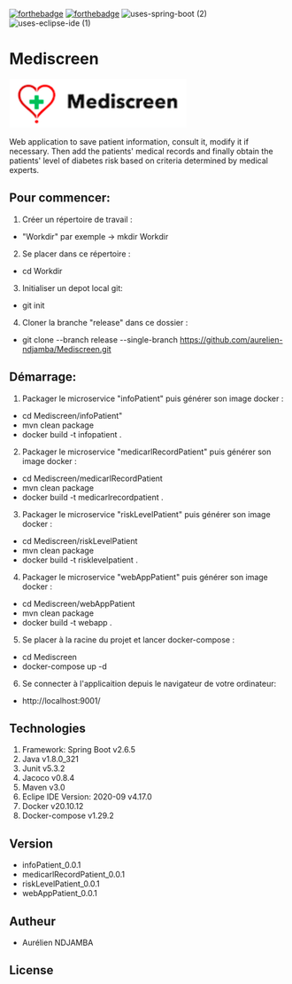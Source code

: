 [![forthebadge](https://forthebadge.com/images/badges/open-source.svg)](https://forthebadge.com)
[![forthebadge](https://forthebadge.com/images/badges/made-with-java.svg)](https://forthebadge.com) 
![uses-spring-boot (2)](https://user-images.githubusercontent.com/66125882/150993441-590505b7-fd53-44df-9ac5-695d0fb59754.svg)
![uses-eclipse-ide (1)](https://user-images.githubusercontent.com/66125882/150993531-3f8d450c-0399-4c9f-920c-4296d0473f2d.svg)

# Mediscreen
<img src="webAppPatient/src/main/resources/static/image/pmb.PNG" alt="Mediscreen"/>

Web application to save patient information, consult it, modify it if necessary. Then add the patients' medical records and finally obtain the patients' level of diabetes risk based on criteria determined by medical experts.

## Pour commencer:
1. Créer un répertoire de travail :
  - "Workdir" par exemple -> mkdir Workdir
2. Se placer dans ce répertoire :
  - cd Workdir
3. Initialiser un depot local git:
  - git init
4. Cloner la branche "release" dans ce dossier :
  - git clone --branch release --single-branch https://github.com/aurelien-ndjamba/Mediscreen.git

## Démarrage:
1. Packager le microservice "infoPatient" puis générer son image docker : 
- cd Mediscreen/infoPatient"
- mvn clean package
- docker build -t infopatient . 
2. Packager le microservice "medicarlRecordPatient" puis générer son image docker : 
- cd Mediscreen/medicarlRecordPatient
- mvn clean package
- docker build -t medicarlrecordpatient . 
3. Packager le microservice "riskLevelPatient" puis générer son image docker : 
- cd Mediscreen/riskLevelPatient
- mvn clean package
- docker build -t risklevelpatient . 
4. Packager le microservice "webAppPatient" puis générer son image docker : 
- cd Mediscreen/webAppPatient
- mvn clean package
- docker build -t webapp . 
5. Se placer à la racine du projet et lancer docker-compose : 
- cd Mediscreen
- docker-compose up -d
6. Se connecter à l'applicaition depuis le navigateur de votre ordinateur:
- http://localhost:9001/

## Technologies
1. Framework: Spring Boot v2.6.5
2. Java v1.8.0_321
3. Junit v5.3.2
4. Jacoco v0.8.4
5. Maven v3.0
6. Eclipe IDE Version: 2020-09 v4.17.0
7. Docker v20.10.12
8. Docker-compose v1.29.2

## Version
- infoPatient_0.0.1
- medicarlRecordPatient_0.0.1
- riskLevelPatient_0.0.1
- webAppPatient_0.0.1

## Autheur
- Aurélien NDJAMBA

## License

